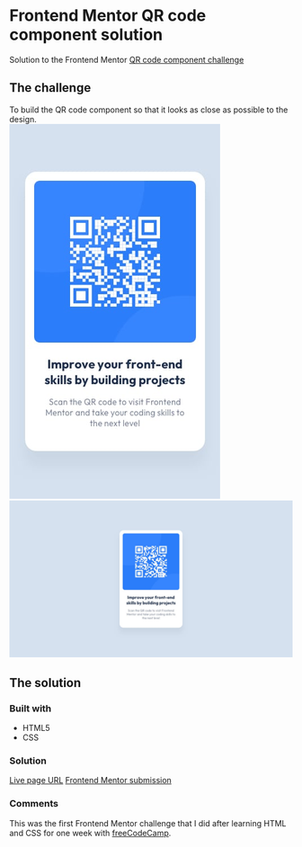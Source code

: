 # Frontend Mentor QR code component solution  
Solution to the Frontend Mentor [QR code component challenge](https://www.frontendmentor.io/challenges/qr-code-component-iux_sIO_H)

## The challenge  
To build the QR code component so that it looks as close as possible to the design.  
![QR code card](./design/mobile-design.jpg)
![QR code card](./design/desktop-design.jpg)

## The solution  
### Built with  
* HTML5  
* CSS

### Solution  
[Live page URL](https://laurahai.github.io/QR-code/)
[Frontend Mentor submission](https://www.frontendmentor.io/solutions/qr-code-page-using-basic-html-and-css-XBb_QVbGbN)
### Comments  
This was the first Frontend Mentor challenge that I did after learning HTML and CSS for one week with [freeCodeCamp](https://www.freecodecamp.org/).



